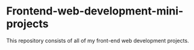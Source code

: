 # Frontend-web-development-mini-projects
This repository consists of all of my front-end web development projects.
